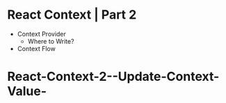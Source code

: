 # React Context | Part 2

- Context Provider
  - Where to Write?
- Context Flow
# React-Context-2--Update-Context-Value-
